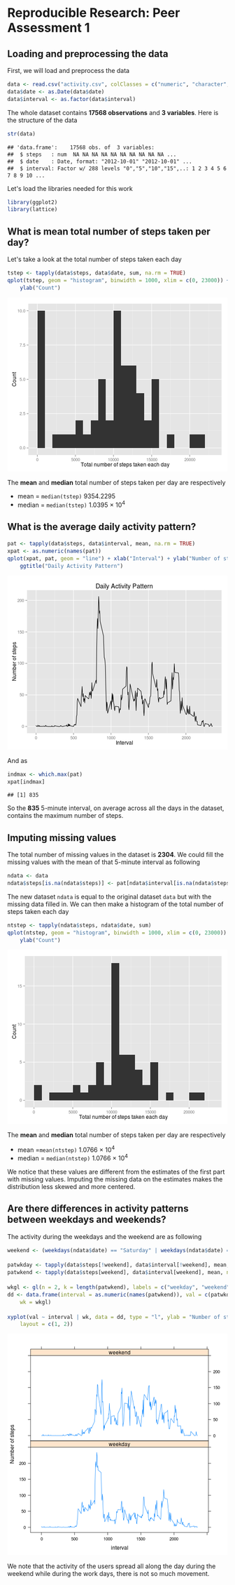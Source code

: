 # Reproducible Research: Peer Assessment 1



## Loading and preprocessing the data
First, we will load and preprocess the data

```r
data <- read.csv("activity.csv", colClasses = c("numeric", "character", "numeric"))
data$date <- as.Date(data$date)
data$interval <- as.factor(data$interval)
```

The whole dataset contains **17568 observations** and **3 variables**. Here is the structure of the data

```r
str(data)
```

```
## 'data.frame':	17568 obs. of  3 variables:
##  $ steps   : num  NA NA NA NA NA NA NA NA NA NA ...
##  $ date    : Date, format: "2012-10-01" "2012-10-01" ...
##  $ interval: Factor w/ 288 levels "0","5","10","15",..: 1 2 3 4 5 6 7 8 9 10 ...
```

Let's load the libraries needed for this work

```r
library(ggplot2)
library(lattice)
```


## What is mean total number of steps taken per day?
Let's take a look at the total number of steps taken each day

```r
tstep <- tapply(data$steps, data$date, sum, na.rm = TRUE)
qplot(tstep, geom = "histogram", binwidth = 1000, xlim = c(0, 23000)) + xlab("Total number of steps taken each day") + 
    ylab("Count")
```

![plot of chunk unnamed-chunk-4](figure/unnamed-chunk-4.png) 

The **mean** and **median** total number of steps taken per day are respectively 
* mean = `median(tstep)` 9354.2295 
* median = `median(tstep)` 1.0395 &times; 10<sup>4</sup>

## What is the average daily activity pattern?

```r
pat <- tapply(data$steps, data$interval, mean, na.rm = TRUE)
xpat <- as.numeric(names(pat))
qplot(xpat, pat, geom = "line") + xlab("Interval") + ylab("Number of steps") + 
    ggtitle("Daily Activity Pattern")
```

![plot of chunk unnamed-chunk-5](figure/unnamed-chunk-5.png) 

And as

```r
indmax <- which.max(pat)
xpat[indmax]
```

```
## [1] 835
```

So the **835** 5-minute interval, on average across all the days in the dataset, contains the maximum number of steps.


## Imputing missing values

The total number of missing values in the dataset is **2304**.
We could fill the missing values with the mean of that 5-minute interval as following

```r
ndata <- data
ndata$steps[is.na(ndata$steps)] <- pat[ndata$interval[is.na(ndata$steps)]]
```

The new dataset `ndata`  is equal to the original dataset `data` but with the missing data filled in. We can then make a histogram of the total number of steps taken each day

```r
ntstep <- tapply(ndata$steps, ndata$date, sum)
qplot(ntstep, geom = "histogram", binwidth = 1000, xlim = c(0, 23000)) + xlab("Total number of steps taken each day") + 
    ylab("Count")
```

![plot of chunk unnamed-chunk-8](figure/unnamed-chunk-8.png) 


The **mean** and **median** total number of steps taken per day are respectively 
* mean =`mean(ntstep)` 1.0766 &times; 10<sup>4</sup> 
* median = `median(ntstep)` 1.0766 &times; 10<sup>4</sup>

We notice that these values are different from the estimates of the first part with missing values. Imputing the missing data on the estimates makes the distribution less skewed and more centered.

## Are there differences in activity patterns between weekdays and weekends?
The activity during the weekdays and the weekend are as following


```r
weekend <- (weekdays(ndata$date) == "Saturday" | weekdays(ndata$date) == "Sunday")

patwkday <- tapply(data$steps[!weekend], data$interval[!weekend], mean, na.rm = T)
patwkend <- tapply(data$steps[weekend], data$interval[weekend], mean, na.rm = T)

wkgl <- gl(n = 2, k = length(patwkend), labels = c("weekday", "weekend"))
dd <- data.frame(interval = as.numeric(names(patwkend)), val = c(patwkday, patwkend), 
    wk = wkgl)

xyplot(val ~ interval | wk, data = dd, type = "l", ylab = "Number of steps", 
    layout = c(1, 2))
```

![plot of chunk unnamed-chunk-9](figure/unnamed-chunk-9.png) 

We note that the activity of the users spread all along the day during the weekend while during the work days, there is not so much movement.


